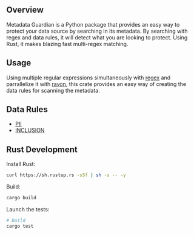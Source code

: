 ## Overview

Metadata Guardian is a Python package that provides an easy way to protect your data source by searching in its metadata.
By searching with regex and data rules, it will detect what you are looking to protect.
Using Rust, it makes blazing fast multi-regex matching.

## Usage

Using multiple regular expressions simultaneously with [regex](https://github.com/rust-lang/regex) and parrallelize it with [rayon](https://github.com/rayon-rs/rayon), this crate provides an easy way of creating the data rules for scanning the metadata.

## Data Rules
- [PII](https://github.com/fvaleye/metadata-guardian/blob/main/rust/src/rules/pii_rules.yaml)
- [INCLUSION](https://github.com/fvaleye/metadata-guardian/blob/main/rust/src/rules/inclusion_rules.yaml)

## Rust Development

Install Rust:
```sh
curl https://sh.rustup.rs -sSf | sh -s -- -y
```

Build:
```sh
cargo build
```

Launch the tests:
```sh
# Build
cargo test
```
